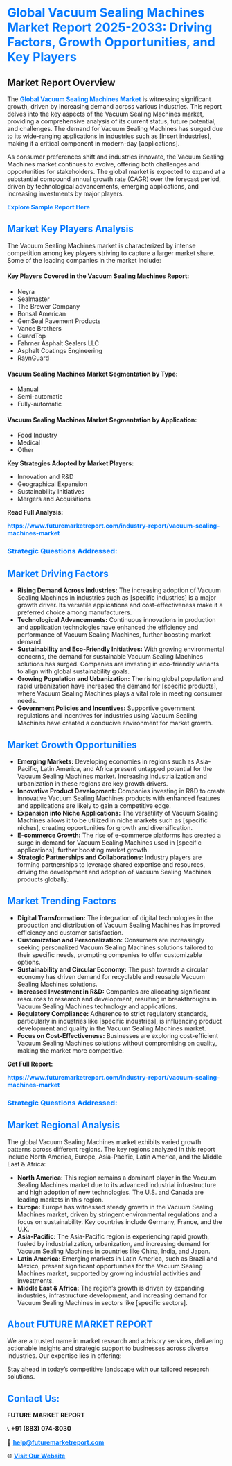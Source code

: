 <h1 style="color: #007BFF;">Global Vacuum Sealing Machines Market Report 2025-2033: Driving Factors, Growth Opportunities, and Key Players</h1>

<section id="overview">
<h2>Market Report Overview</h2>
<p>The <a href="https://www.futuremarketreport.com/industry-report/vacuum-sealing-machines-market" style="color: #007BFF; text-decoration: none;"><strong>Global Vacuum Sealing Machines Market</strong></a> is witnessing significant growth, driven by increasing demand across various industries. This report delves into the key aspects of the Vacuum Sealing Machines market, providing a comprehensive analysis of its current status, future potential, and challenges. The demand for Vacuum Sealing Machines has surged due to its wide-ranging applications in industries such as [insert industries], making it a critical component in modern-day [applications].</p>
<p>As consumer preferences shift and industries innovate, the Vacuum Sealing Machines market continues to evolve, offering both challenges and opportunities for stakeholders. The global market is expected to expand at a substantial compound annual growth rate (CAGR) over the forecast period, driven by technological advancements, emerging applications, and increasing investments by major players.</p>
</section>

<section id="overview">
<p><a href="https://www.futuremarketreport.com/request-sample/reportId=59678" style="color: #007BFF; text-decoration: none;"><strong>Explore Sample Report Here</strong></a></p>
</section>

<section id="key-players">
<h2 style="color: #007BFF;">Market Key Players Analysis</h2>
<p>The Vacuum Sealing Machines market is characterized by intense competition among key players striving to capture a larger market share. Some of the leading companies in the market include:</p>
<h4>Key Players Covered in the Vacuum Sealing Machines Report:</h4>
<ul><li>Neyra</li><li>Sealmaster</li><li>The Brewer Company</li><li>Bonsal American</li><li>GemSeal Pavement Products</li><li>Vance Brothers</li><li>GuardTop</li><li>Fahrner Asphalt Sealers LLC</li><li>Asphalt Coatings Engineering</li><li>RaynGuard</li></ul>
<h4>Vacuum Sealing Machines Market Segmentation by Type:</h4>
<ul><li>Manual</li><li>Semi-automatic</li><li>Fully-automatic</li></ul>

<h4>Vacuum Sealing Machines Market Segmentation by Application:</h4>
<ul><li>Food Industry</li><li>Medical</li><li>Other</li></ul>
<p><strong>Key Strategies Adopted by Market Players:</strong></p>
<ul>
<li>Innovation and R&D</li>
<li>Geographical Expansion</li>
<li>Sustainability Initiatives</li>
<li>Mergers and Acquisitions</li>
</ul>
</section>

<section>
<p><strong>Read Full Analysis: </strong></p><a href="https://www.futuremarketreport.com/industry-report/vacuum-sealing-machines-market" style="color: #007BFF; text-decoration: none;"><strong>https://www.futuremarketreport.com/industry-report/vacuum-sealing-machines-market</strong></a>
<h3 style="color: #007BFF;">Strategic Questions Addressed:</h3>
</section>

<section id="driving-factors">
<h2 style="color: #007BFF;">Market Driving Factors</h2>
<ul>
<li><strong>Rising Demand Across Industries:</strong> The increasing adoption of Vacuum Sealing Machines in industries such as [specific industries] is a major growth driver. Its versatile applications and cost-effectiveness make it a preferred choice among manufacturers.</li>
<li><strong>Technological Advancements:</strong> Continuous innovations in production and application technologies have enhanced the efficiency and performance of Vacuum Sealing Machines, further boosting market demand.</li>
<li><strong>Sustainability and Eco-Friendly Initiatives:</strong> With growing environmental concerns, the demand for sustainable Vacuum Sealing Machines solutions has surged. Companies are investing in eco-friendly variants to align with global sustainability goals.</li>
<li><strong>Growing Population and Urbanization:</strong> The rising global population and rapid urbanization have increased the demand for [specific products], where Vacuum Sealing Machines plays a vital role in meeting consumer needs.</li>
<li><strong>Government Policies and Incentives:</strong> Supportive government regulations and incentives for industries using Vacuum Sealing Machines have created a conducive environment for market growth.</li>
</ul>
</section>

<section id="growth-opportunities">
<h2 style="color: #007BFF;">Market Growth Opportunities</h2>
<ul>
<li><strong>Emerging Markets:</strong> Developing economies in regions such as Asia-Pacific, Latin America, and Africa present untapped potential for the Vacuum Sealing Machines market. Increasing industrialization and urbanization in these regions are key growth drivers.</li>
<li><strong>Innovative Product Development:</strong> Companies investing in R&D to create innovative Vacuum Sealing Machines products with enhanced features and applications are likely to gain a competitive edge.</li>
<li><strong>Expansion into Niche Applications:</strong> The versatility of Vacuum Sealing Machines allows it to be utilized in niche markets such as [specific niches], creating opportunities for growth and diversification.</li>
<li><strong>E-commerce Growth:</strong> The rise of e-commerce platforms has created a surge in demand for Vacuum Sealing Machines used in [specific applications], further boosting market growth.</li>
<li><strong>Strategic Partnerships and Collaborations:</strong> Industry players are forming partnerships to leverage shared expertise and resources, driving the development and adoption of Vacuum Sealing Machines products globally.</li>
</ul>
</section>

<section id="trending-factors">
<h2 style="color: #007BFF;">Market Trending Factors</h2>
<ul>
<li><strong>Digital Transformation:</strong> The integration of digital technologies in the production and distribution of Vacuum Sealing Machines has improved efficiency and customer satisfaction.</li>
<li><strong>Customization and Personalization:</strong> Consumers are increasingly seeking personalized Vacuum Sealing Machines solutions tailored to their specific needs, prompting companies to offer customizable options.</li>
<li><strong>Sustainability and Circular Economy:</strong> The push towards a circular economy has driven demand for recyclable and reusable Vacuum Sealing Machines solutions.</li>
<li><strong>Increased Investment in R&D:</strong> Companies are allocating significant resources to research and development, resulting in breakthroughs in Vacuum Sealing Machines technology and applications.</li>
<li><strong>Regulatory Compliance:</strong> Adherence to strict regulatory standards, particularly in industries like [specific industries], is influencing product development and quality in the Vacuum Sealing Machines market.</li>
<li><strong>Focus on Cost-Effectiveness:</strong> Businesses are exploring cost-efficient Vacuum Sealing Machines solutions without compromising on quality, making the market more competitive.</li>
</ul>
</section>

<section>
<p><strong>Get Full Report: </strong></p><a href="https://www.futuremarketreport.com/industry-report/vacuum-sealing-machines-market" style="color: #007BFF; text-decoration: none;"><strong>https://www.futuremarketreport.com/industry-report/vacuum-sealing-machines-market</strong></a>
<h3 style="color: #007BFF;">Strategic Questions Addressed:</h3>
</section>


<section id="regional-analysis">
<h2 style="color: #007BFF;">Market Regional Analysis</h2>
<p>The global Vacuum Sealing Machines market exhibits varied growth patterns across different regions. The key regions analyzed in this report include North America, Europe, Asia-Pacific, Latin America, and the Middle East & Africa:</p>
<ul>
<li><strong>North America:</strong> This region remains a dominant player in the Vacuum Sealing Machines market due to its advanced industrial infrastructure and high adoption of new technologies. The U.S. and Canada are leading markets in this region.</li>
<li><strong>Europe:</strong> Europe has witnessed steady growth in the Vacuum Sealing Machines market, driven by stringent environmental regulations and a focus on sustainability. Key countries include Germany, France, and the U.K.</li>
<li><strong>Asia-Pacific:</strong> The Asia-Pacific region is experiencing rapid growth, fueled by industrialization, urbanization, and increasing demand for Vacuum Sealing Machines in countries like China, India, and Japan.</li>
<li><strong>Latin America:</strong> Emerging markets in Latin America, such as Brazil and Mexico, present significant opportunities for the Vacuum Sealing Machines market, supported by growing industrial activities and investments.</li>
<li><strong>Middle East & Africa:</strong> The region’s growth is driven by expanding industries, infrastructure development, and increasing demand for Vacuum Sealing Machines in sectors like [specific sectors].</li>
</ul>
</section>

<footer>
<h2 style="color: #007BFF;">About FUTURE MARKET REPORT</h2>
<p>We are a trusted name in market research and advisory services, delivering actionable insights and strategic support to businesses across diverse industries. Our expertise lies in offering:</p>

<p>Stay ahead in today’s competitive landscape with our tailored research solutions.</p>

<h2 style="color: #007BFF;">Contact Us:</h2>
<p><strong>FUTURE MARKET REPORT</strong></p>
<p>📞 <strong>+91 (883) 074-8030</strong></p>
<p>📧 <strong><a href="mailto:help@futuremarketreport.com" style="color: #007BFF;">help@futuremarketreport.com</a></strong></p>
<p>🌐 <strong><a href="https://www.futuremarketreport.com/" style="color: #007BFF;">Visit Our Website</a></strong></p>
</footer>